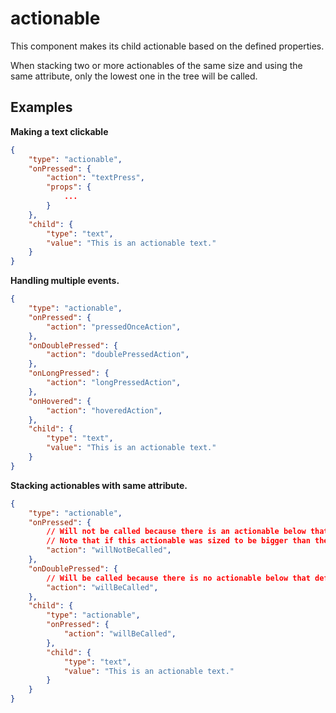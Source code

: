 # actionable

This component makes its child actionable based on the defined properties.

When stacking two or more actionables of the same size and using the same attribute, only the lowest one in the tree will be called.
 
## Examples

**Making a text clickable**

```json
{
    "type": "actionable",
    "onPressed": {
        "action": "textPress",
        "props": {
            ...
        }
    },
    "child": {
        "type": "text", 
        "value": "This is an actionable text."
    }
}
```

**Handling multiple events.**

```json
{
    "type": "actionable",
    "onPressed": {
        "action": "pressedOnceAction",
    },
    "onDoublePressed": {
        "action": "doublePressedAction",
    },
    "onLongPressed": {
        "action": "longPressedAction",
    },
    "onHovered": {
        "action": "hoveredAction",
    },
    "child": {
        "type": "text", 
        "value": "This is an actionable text."
    }
}
```

**Stacking actionables with same attribute.**



```json
{
    "type": "actionable",
    "onPressed": {
        // Will not be called because there is an actionable below that defines the onPressed attribute
        // Note that if this actionable was sized to be bigger than the actionable below, it would be possible to trigger this onPressed
        "action": "willNotBeCalled",
    },
    "onDoublePressed": {
        // Will be called because there is no actionable below that defines this attribute
        "action": "willBeCalled",
    },
    "child": {
        "type": "actionable",
        "onPressed": {
            "action": "willBeCalled",
        },
        "child": {
            "type": "text", 
            "value": "This is an actionable text."
        }
    }
}
```